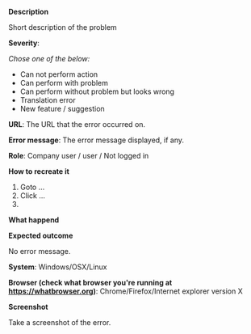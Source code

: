 __Description__

Short description of the problem

__Severity__:

_Chose one of the below:_

* Can not perform action
* Can perform with problem
* Can perform without problem but looks wrong
* Translation error
* New feature / suggestion


__URL__: The URL that the error occurred on.

__Error message__: The error message displayed, if any.

__Role__: Company user / user / Not logged in

__How to recreate it__

1. Goto ...
2. Click ...
3.

__What happend__

__Expected outcome__

No error message.

__System__: Windows/OSX/Linux

__Browser (check what browser you're running at https://whatbrowser.org)__: Chrome/Firefox/Internet explorer version X

__Screenshot__

Take a screenshot of the error.
